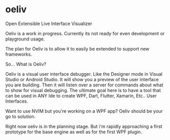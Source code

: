 # oeliv
Open Extensible Live Interface Visualizer

Oeliv is a work in progress. Currently its not ready for even development or playground usage.

The plan for Oeliv is to allow it to easily be extended to support new frameworks.


So... What is Oeliv?

Oeliv is a visual user interface debugger. Like the Designer mode in Visual Studio or Android Studio. It will show you a preview of the user interface you are building. Then it will listen over a server for commands about what to show for visual debugging. The ultimate goal here is to have a tool that can be used in ANY Ide to create WPF, Dart, Flutter, Xamarin, Etc.. User Interfaces.

Want to use NVIM but you're working on a WPF app? Oeliv should be your go to solution.

Right now oeliv is in the planning stage. But i'm rapidly approaching a first prototype for the base engine as well as for the first WPF plugin.
